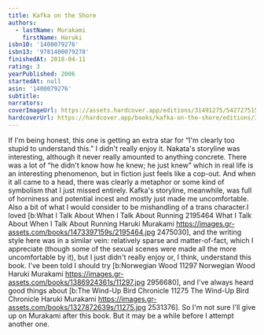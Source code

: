 ```yaml
---
title: Kafka on the Shore
authors:
  - lastName: Murakami
    firstName: Haruki
isbn10: '1400079276'
isbn13: '9781400079278'
finishedAt: 2018-04-11
rating: 3
yearPublished: 2006
startedAt: null
asin: '1400079276'
subtitle:
narrators:
coverImageUrl: https://assets.hardcover.app/editions/31491275/5427275157910645.jpg
hardcoverUrl: https://hardcover.app/books/kafka-on-the-shore/editions/31491275
---
```


If I'm being honest, this one is getting an extra star for “I'm clearly too stupid to understand this.” I didn't really enjoy it. Nakata's storyline was interesting, although it never really amounted to anything concrete. There was a lot of “he didn't know how he knew; he just knew” which in real life is an interesting phenomenon, but in fiction just feels like a cop-out. And when it all came to a head, there was clearly a metaphor or some kind of symbolism that I just missed entirely. Kafka's storyline, meanwhile, was full of horniness and potential incest and mostly just made me uncomfortable. Also a bit of what I would consider to be mishandling of a trans character.I loved [b:What I Talk About When I Talk About Running
2195464
What I Talk About When I Talk About Running
Haruki Murakami
https://images.gr-assets.com/books/1473397159s/2195464.jpg
2475030], and the writing style here was in a similar vein: relatively sparse and matter-of-fact, which I appreciate (though some of the sexual scenes were made all the more uncomfortable by it), but I just didn't really enjoy or, I think, understand this book. I've been told I should try [b:Norwegian Wood
11297
Norwegian Wood
Haruki Murakami
https://images.gr-assets.com/books/1386924361s/11297.jpg
2956680], and I've always heard good things about [b:The Wind-Up Bird Chronicle
11275
The Wind-Up Bird Chronicle
Haruki Murakami
https://images.gr-assets.com/books/1327872639s/11275.jpg
2531376]. So I'm not sure I'll give up on Murakami after this book. But it may be a while before I attempt another one.
